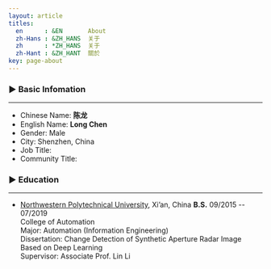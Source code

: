 ```yaml
---
layout: article
titles:
  en      : &EN       About
  zh-Hans : &ZH_HANS  关于
  zh      : *ZH_HANS  关于
  zh-Hant : &ZH_HANT  關於
key: page-about
---
```


<!-- # Welcome to MrChannon's Pages -->

### ▶ Basic Infomation
----------------------------------------
- Chinese Name: **陈龙**              
- English Name: **Long Chen**
- Gender: Male                   
- City: Shenzhen, China
- Job Title:
- Community Title:

### ▶ Education
----------------------------------------
- [Northwestern Polytechnical University](https://www.nwpu.edu.cn/), Xi’an, China  **B.S.** 09/2015 -- 07/2019
<br> College of Automation
<br> Major: Automation (Information Engineering)
<br> Dissertation: Change Detection of Synthetic Aperture Radar Image Based on Deep Learning
<br> Supervisor: Associate Prof. Lin Li
<!--<br> GPA: 90.2/100 Ranking: 5/119>

- [Harbin Institute of Technology](http://www.hitsz.edu.cn/index.html), Shenzhen, China   **M.S.** 09/2019 -- Pres.
<br> School of Mechanical Engineering and Automation
<br> Major: Pattern Recognition and Intelligent System
<br> Research Interest: Real-time Target Detection of UAM Based on Embedded NPU
<br> Supervisor: Prof. Hao-Yao Chen, Leader of [Networked Robotics and Systems Lab](http://nrs-lab.com/)

----------

### ▶ Projects

**Department of Control Science & Engineering, Harbin Institute of Technology, Shenzhen**
<br> Master Student  09/2019 -- Pres.
<br> Real-time Target Detection of UAM Based on Embedded NPU            Researcher
- A novel real-time target detection system based on embedded NPU is researched and designed, including hardware platform building, software framework and algorithm flow. The system feeds the images collected by RGB-D camera into the system for stable model inference, which mainly relies on the target detection model based on deep learning, and finally returns the class and location information of the target. These information will be used for UAM ’s further operation. Both the theoretical analysis and the numerical experiment show that the proposed algorithm has a faster convergence rate and fewer parameters if the model pruning and retraining parameter is chosen carefully. (Spring 2020)

**Department of Automation, Northwestern Polytechnical University**
<br> Undergraduate   09/2015 -- 07/2019
<br> Space Debris Removal Planning based on Intelligent Computing          Lead Researcher & Author
- The project initially is the part of a national program undertaken by the mentor. While space debris in Low Earth Orbit poses a great threat to space activities, the Active Debris Removal is an effective method to relieve the risk of astronautic missions. We built a corresponding offline multi-objective optimal planning model, which comprehensively considers the debris
priority, the transfer cost and the payloads consumption. An adapted GA based multi-objective Pareto Frontier optimization is utilized to determine the optimal solution, as it performs better and needs less computation time. Now the results have been presented at the International Conference on Evolutionary Computing. (Summer 2019)

<br> Air-Ground Logistics Integration with Dispatching UAV       Researcher & Author
- The research is a national college student research project guided by Quan Pan-Dean ofautomation school, Northwestern Polytechnical University, which is an innovative project for domestic delivery. We aim to schedule the UAV flight path under multi-constraint based on reality, which taking the minimal traveling cost and shortest delivery time, division of cold chain and ordinary logistics, aerial vehicle capacity, delivery and pickup requirement, the damage rate of cold chain goods, time window, and the like, into consideration. Then computer experiment is carried out by applying a commercial linear equation solver Gurobi. (Spring 2019)
----------

### ▶ Honors and Awards

- Honor of Merit Student of Harbin Institute of Technology, Shenzhen. Nov. 2020.
- First Class Scholarship of Harbin Institute of Technology, Shenzhen. Sept. 2020.
- First Class Scholarship of Harbin Institute of Technology, Shenzhen. Sept. 2019.
- Outstanding Freshman Scholarship of Harbin Institute of Technology. Aug. 2019.
- Honor of Outstanding Graduates of Northwestern Polytechnical University. July. 2019
- Excellent Graduation Design of Northwestern Polytechnical University. Jun. 2019.
- National Scholarship for Outstanding College Students. Oct. 2018.Highest award for undergraduates in China, top 5%)
- Honor of Merit Student of Northwestern Polytechnical University. May. 2018.
- Honorable Mention in American Mathematical Contest in Modeling. Jan. 2018
- National Encouragement Scholarship of China. Oct. 2017.
- Honor of Excellent Student Cadre of Northwestern Polytechnical University. May. 2017.
- National Scholarship for Outstanding College Students. Oct. 2016. (Highest award for undergraduates in China, top 2%)

### ▶ Publication

- Zhang, Y., & Chen, L. (2018, May). A Hybrid Forecasting Model Based on Modified
Bat Algorithm and ELM: A Case Study for Wind Speed Forecasting. In IOP Conference
Series: Earth and Environmental Science (Vol. 153, No. 2, p. 022001). IOP Publishing.
(EI)
- Wang, D., Li, L., & Chen, L. (2019, June). An Efficient Genetic Algorithm for Active
Space Debris Removal Planning. In 2019 IEEE Congress on Evolutionary Computation
(CEC) (pp. 514-521). IEEE. (EI)
- Zhang, Y., Zhai, S., Wang, D., & Chen, L. (2018, May). Path Planning-aiding System of
Unmanned Aerial Vehicle in Freight Transportation. In 2018 International Conference
on Network, Communication, Computer Engineering (NCCE 2018). Atlantis Press.

----------

### ▶ Patent

### ▶ Other Information

- Languages: Chinese (Mandarin, native), English (IELTS, 6.5).
- Hobbies: Multimedia Design, Photography, Table Tennis, Jogging.
- Typesetting: MS Office, LaTeX.
- Programming: C/C++, Python, SQL, Shell, Java.
- Software: Matlab, Mathematica, ROS, Gazebo.
- Hardware: HUAWEI Atlas 200DK, stm32 chips, FPGA.
